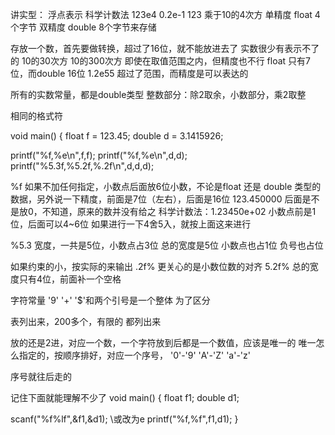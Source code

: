 讲实型：
 浮点表示
 科学计数法 123e4 0.2e-1  123 乘于10的4次方
单精度 float 4个字节
双精度 double 8个字节来存储

存放一个数，首先要做转换，超过了16位，就不能放进去了
实数很少有表示不了的  10的30次方    10的300次方
即使在取值范围之内，但精度也不行 float 只有7位，而double 16位
1.2e55 超过了范围，而精度是可以表达的

所有的实数常量，都是double类型
整数部分：除2取余，小数部分，乘2取整

相同的格式符


void main()
{
  float f = 123.45;
  double d = 3.1415926;

  printf("%f,%e\n",f,f);
  printf("%f,%e\n",d,d);
  printf("%5.3f,%5.2f,%.2f\n",d,d,d);


  %f 如果不加任何指定，小数点后面放6位小数，不论是float 还是 double 类型的数据，另外说一下精度，前面是7位（左右），后面是16位
  123.450000 后面是不是放0，不知道，原来的数并没有给之
  科学计数法：1.23450e+02 小数点前是1位，后面可以4~6位
  如果进行一下4舍5入，就按上面这来进行

  %5.3 宽度，一共是5位，小数点占3位 总的宽度是5位 小数点也占1位
  负号也占位

  如果约束的小，按实际的来输出
  .2f% 更关心的是小数位数的对齐
  5.2f% 总的宽度只有4位，前面补一个空格

  字符常量 '9' '+'  '$'和两个引号是一个整体
  为了区分

  表列出来，200多个，有限的
  都列出来
 
  放的还是2进，对应一个数，一个字符放到后都是一个数值，应该是唯一的
  唯一怎么指定的，按顺序排好，对应一个序号，
  '0'-'9'
  'A'-'Z'
  'a'-'z'

 序号就往后走的
  
 记住下面就能理解不少了
 void main()
 {
   float f1;
   double d1;
   
   scanf("%f%lf",&f1,&d1); \\或改为e
   printf("%f,%f",f1,d1);
  }


  
  




